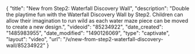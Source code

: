 {
    "title": "New from Step2: Waterfall Discovery Wall",
    "description": "Double the playtime fun with the Waterfall Discovery Wall by Step2. Children can allow their imagination to run wild as each water maze piece can be moved to create a new design.",
    "videoid": "85234922",
    "date_created": "1485983955",
    "date_modified": "1490126069",
    "type": "captivate",
    "layout": "video",
    "url": "\/v\/new-from-step2-waterfall-discovery-wall\/85234922"
}
